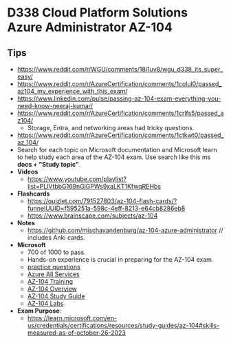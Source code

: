 # D338 Cloud Platform Solutions Azure Administrator AZ-104

## Tips

- <https://www.reddit.com/r/WGU/comments/18i1uv8/wgu_d338_its_super_easy/>
- <https://www.reddit.com/r/AzureCertification/comments/1colul0/passed_az104_my_experience_with_this_exam/>
- <https://www.linkedin.com/pulse/passing-az-104-exam-everything-you-need-know-neeraj-kumar/>
- <https://www.reddit.com/r/AzureCertification/comments/1crlfs5/passed_az104/>
  - Storage, Entra, and networking areas had tricky questions.
- <https://www.reddit.com/r/AzureCertification/comments/1ctkwt0/passed_az_104/>
- Search for each topic on Microsoft documentation and Microsoft learn to help study each area of the AZ-104 exam. Use search like this ms **docs + "Study topic"**.
- **Videos**
  - <https://www.youtube.com/playlist?list=PLlVtbbG169nGlGPWs9xaLKT1KfwqREHbs>
- **Flashcards**
  - <https://quizlet.com/791527803/az-104-flash-cards/?funnelUUID=f595251a-598c-4eff-8213-e64cb8286eb8>
  - <https://www.brainscape.com/subjects/az-104>
- **Notes**
  - <https://github.com/mischavandenburg/az-104-azure-administrator> // includes Anki cards.
- **Microsoft**
  - 700 of 1000 to pass.
  - Hands-on experience is crucial in preparing for the AZ-104 exam.
  - [practice questions](https://learn.microsoft.com/en-us/credentials/certifications/exams/az-104/practice/assessment?assessment-type=practice&assessmentId=21&source=docs)
  - [Azure All Services](https://azure.microsoft.com/en-us/products/)
  - [AZ-104 Training](https://learn.microsoft.com/en-us/training/courses/az-104t00#course-syllabus)
  - [AZ-104 Overview](https://learn.microsoft.com/en-us/credentials/certifications/azure-administrator/?practice-assessment-type=certification)
  - [AZ-104 Study Guide](https://learn.microsoft.com/en-us/credentials/certifications/resources/study-guides/az-104)
  - [AZ-104 Labs](https://microsoftlearning.github.io/AZ-104-MicrosoftAzureAdministrator/)
- **Exam Purpose**:
  - <https://learn.microsoft.com/en-us/credentials/certifications/resources/study-guides/az-104#skills-measured-as-of-october-26-2023>
